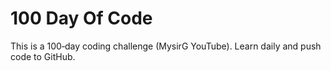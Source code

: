 # 100 Day Of Code

This is a 100‑day coding challenge (MysirG YouTube). Learn daily and push code to GitHub.
